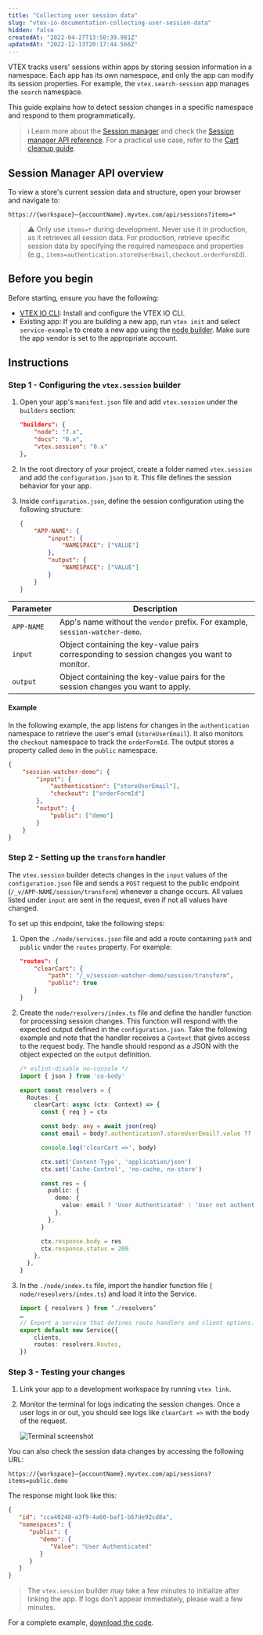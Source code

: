 ```yaml
---
title: "Collecting user session data"
slug: "vtex-io-documentation-collecting-user-session-data"
hidden: false
createdAt: "2022-04-27T13:50:39.981Z"
updatedAt: "2022-12-13T20:17:44.566Z"
---
```


VTEX tracks users' sessions within apps by storing session information in a namespace. Each app has its own namespace, and only the app can modify its session properties. For example, the `vtex.search-session` app manages the `search` namespace.

This guide explains how to detect session changes in a specific namespace and respond to them programmatically.

> ℹ️ Learn more about the [Session manager](https://help.vtex.com/tutorial/using-session-manager-to-track-browsing-sessions-in-vtex-stores--1pA0tqsD4BFnJYhQ7ORQBd) and check the [Session manager API reference](https://developers.vtex.com/docs/api-reference/session-manager-api#overview). For a practical use case, refer to the [Cart cleanup guide](https://developers.vtex.com/docs/guides/vtex-io-documentation-cleaning-cart-data-on-log-out).

## Session Manager API overview

To view a store's current session data and structure, open your browser and navigate to:

```
https://{workspace}–{accountName}.myvtex.com/api/sessions?items=*
```

> ⚠️ Only use `items=*` during development. Never use it in production, as it retrieves all session data. For production, retrieve specific session data by specifying the required namespace and properties (e.g., `items=authentication.storeUserEmail,checkout.orderFormId`).

## Before you begin

Before starting, ensure you have the following:

- [VTEX IO CLI](https://developers.vtex.com/docs/guides/vtex-io-documentation-vtex-io-cli-installation-and-command-reference): Install and configure the VTEX IO CLI.
- Existing app: If you are building a new app, run `vtex init` and select `service-example` to create a new app using the [node builder](https://developers.vtex.com/docs/guides/vtex-io-documentation-node-builder). Make sure the app vendor is set to the appropriate account.

## Instructions

### Step 1 - Configuring the `vtex.session` builder

1. Open your app's `manifest.json` file and add `vtex.session` under the `builders` section:

      ```json manifest.json
      "builders": {
          "node": "7.x",
          "docs": "0.x",
          "vtex.session": "0.x"
      },
      ```

2. In the root directory of your project, create a folder named `vtex.session` and add the `configuration.json` to it. This file defines the session behavior for your app.
3. Inside `configuration.json`, define the session configuration using the following structure:
      
      ```json configuration.json
      {
          "APP-NAME": {
              "input": {
                  "NAMESPACE": ["VALUE"]
              },
              "output": {
                  "NAMESPACE": ["VALUE"]
              }
          }
      }
      ```
      
| Parameter   | Description                                                                                      |
|-------------|--------------------------------------------------------------------------------------------------|
| `APP-NAME`  | App's name without the `vendor` prefix. For example, `session-watcher-demo`.                    |
| `input`     | Object containing the key-value pairs corresponding to session changes you want to monitor.           |
| `output`    |  Object containing the key-value pairs for the session changes you want to apply.             |

#### Example

In the following example, the app listens for changes in the `authentication` namespace to retrieve the user's email (`storeUserEmail`). It also monitors the `checkout` namespace to track the `orderFormId`. The output stores a property called `demo` in the `public` namespace.

```json
{
    "session-watcher-demo": {
        "input": {
            "authentication": ["storeUserEmail"],
            "checkout": ["orderFormId"]
        },
        "output": {
            "public": ["demo"]
        }
    }
} 
```

### Step 2 - Setting up the `transform` handler

The `vtex.session` builder detects changes in the `input` values of the `configuration.json` file and sends a `POST` request to the public endpoint (`/_v/APP-NAME/session/transform`) whenever a change occurs. All values listed under `input` are sent in the request, even if not all values have changed.

To set up this endpoint, take the following steps:

1. Open the `./node/services.json` file and add a route containing `path` and `public` under the `routes` property. For example:
      
      ```json services.json
      "routes": {
          "clearCart": {
              "path": "/_v/session-watcher-demo/session/transform",
              "public": true
          }
      }
      ```

2. Create the `node/resolvers/index.ts` file and define the handler function for processing session changes. This function will respond with the expected output defined in the `configuration.json`. Take the following example and note that the handler receives a `Context` that gives access to the request body. The handle should respond as a JSON with the object expected on the `output` definition.

      ```ts node/resolvers/index.ts mark=6,17:23,25:26
      /* eslint-disable no-console */
      import { json } from 'co-body'
      
      export const resolvers = {
        Routes: {
          clearCart: async (ctx: Context) => {
            const { req } = ctx
      
            const body: any = await json(req)
            const email = body?.authentication?.storeUserEmail?.value ?? null
      
            console.log('clearCart =>', body)
      
            ctx.set('Content-Type', 'application/json')
            ctx.set('Cache-Control', 'no-cache, no-store')
      
            const res = {
              public: {
                demo: {
                  value: email ? 'User Authenticated' : 'User not authenticated',
                },
              },
            }
      
            ctx.response.body = res
            ctx.response.status = 200
          },
        },
      }
      ```
   
4. In the `./node/index.ts` file, import the handler function file ( `node/reseolvers/index.ts`) and load it into the Service.

      ```ts node/index.ts
      import { resolvers } from ‘./resolvers’
      …
      // Export a service that defines route handlers and client options.
      export default new Service{{
          clients,
          routes: resolvers.Routes,
      })
      ```

### Step 3 - Testing your changes

1. Link your app to a development workspace by running `vtex link`.
2. Monitor the terminal for logs indicating the session changes. Once a user logs in or out, you should see logs like `clearCart =>` with the body of the request.

      ![Terminal screenshot](https://cdn.jsdelivr.net/gh/vtexdocs/dev-portal-content@main/images/vtex-io-documentation-collecting-user-session-data-2.png)

You can also check the session data changes by accessing the following URL:

```
https://{workspace}–{accountName}.myvtex.com/api/sessions?items=public.demo
```

The response might look like this:

```json
{
   "id": "cca40248-a3f9-4a60-baf1-b67de92cd8a",
   "namespaces": {
      "public": {
         "demo": {
            "Value": "User Authenticated"
         }
      }
   }
}
```

> The `vtex.session` builder may take a few minutes to initialize after linking the app. If logs don’t appear immediately, please wait a few minutes.

For a complete example, [download the code](https://raw.githubusercontent.com/vtexdocs/dev-portal-content/refs/heads/main/files/vtex-io/session-watcher.zip).
